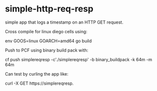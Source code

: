 # simple-http-req-resp
simple app that logs a timestamp on an HTTP GET request.
<p>
Cross compile for linux diego cells using:
  <p>
env GOOS=linux GOARCH=amd64 go build
    <p>
Push to PCF using binary build pack with:
      <p>
cf push simplereqresp -c'./simplereqresp' -b binary_buildpack -k 64m -m 64m

<p>
  Can test by curling the app like:
  <p>
  curl -X GET https://simplereqresp.<Apps Route>
<p>
